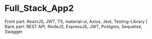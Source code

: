 # Full_Stack_App2
Front part: ReactJS, JWT,  TS, material-ui, Axios, Jest, Testing-Library | Back part: REST API,  NodeJS, ExpressJS, JWT, Postgres, Sequelize, Swagger
